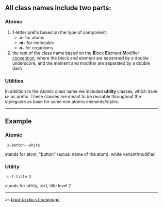 All class names include two parts:
---

### Atomic
1. 1-letter prefix based on the type of component:
	- **a-** for atoms
	- **m-** for molecules
	- **o-** for organisms
2. the rest of the class name based on the **B**lock **E**lement **M**odifier [convention](http://getbem.com/naming/), where the block and element are separated by a double underscore, and the element and modifier are separated by a double dash

### Utilities


In addition to the Atomic class name we included **utility** classes, which have **u-** as prefix.
These classes are meant to be reusable throughout the styleguide as base for some non atomic elements/styles.

***

## Example

### Atomic
```
.a-button--white
```

stands for atom, "button" (actual name of the atom), white variant/modifier.

### Utility
```
.u-t-title-2
```

stands for utility, text, title level 2

***
⤺ _[back to docs homepage](overview.html)_
